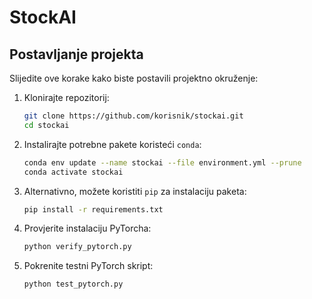 # StockAI

## Postavljanje projekta

Slijedite ove korake kako biste postavili projektno okruženje:

1. Klonirajte repozitorij:
    ```bash
    git clone https://github.com/korisnik/stockai.git
    cd stockai
    ```

2. Instalirajte potrebne pakete koristeći `conda`:
    ```bash
    conda env update --name stockai --file environment.yml --prune
    conda activate stockai
    ```

3. Alternativno, možete koristiti `pip` za instalaciju paketa:
    ```bash
    pip install -r requirements.txt
    ```

4. Provjerite instalaciju PyTorcha:
    ```bash
    python verify_pytorch.py
    ```

5. Pokrenite testni PyTorch skript:
    ```bash
    python test_pytorch.py
    ```
